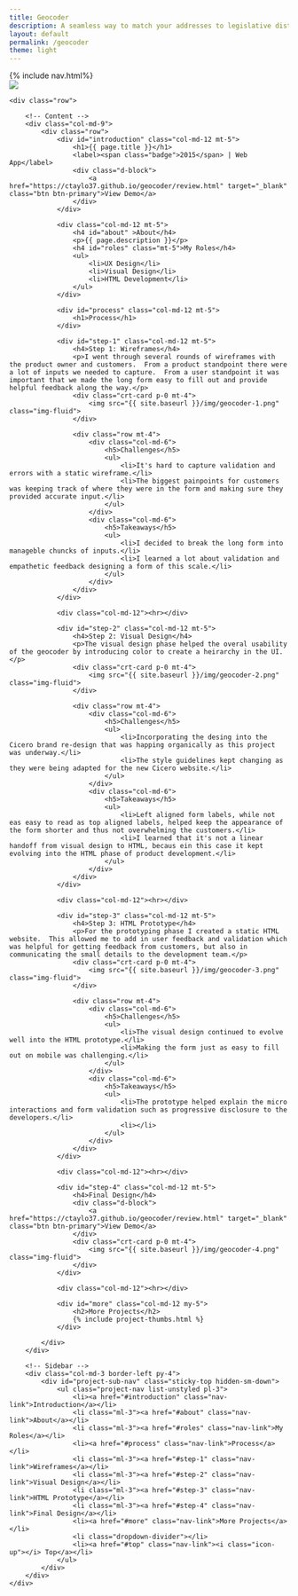 ```yaml
---
title: Geocoder
description: A seamless way to match your addresses to legislative districts and elected officials.  Simply provide us with your addresses and we’ll return them stamped with the legislative districts and elected official information you requested.
layout: default
permalink: /geocoder
theme: light
---
```


<div id="top" class="row">
	{% include nav.html%}
	<div class="container px-0">
		<div class="row">
			<div class="col-md-12">
				<img src="{{ site.baseurl }}/img/geocoder-hero.png" class="img-fluid">
			</div>
		</div>
	</div>
</div>

<div id="project-elmo" class="container">
	
	<div class="row">
		
		<!-- Content -->
		<div class="col-md-9">
			<div class="row">
				<div id="introduction" class="col-md-12 mt-5">
					<h1>{{ page.title }}</h1>
					<label><span class="badge">2015</span> | Web App</label>
					<div class="d-block">
						<a href="https://ctaylo37.github.io/geocoder/review.html" target="_blank" class="btn btn-primary">View Demo</a>
					</div>
				</div>

				<div class="col-md-12 mt-5">
					<h4 id="about" >About</h4>
					<p>{{ page.description }}</p>
					<h4 id="roles" class="mt-5">My Roles</h4>
					<ul>
						<li>UX Design</li>
						<li>Visual Design</li>
						<li>HTML Development</li>
					</ul>
				</div>

				<div id="process" class="col-md-12 mt-5">
					<h1>Process</h1>
				</div>

				<div id="step-1" class="col-md-12 mt-5">
					<h4>Step 1: Wireframes</h4>
					<p>I went through several rounds of wireframes with the product owner and customers.  From a product standpoint there were a lot of inputs we needed to capture.  From a user standpoint it was important that we made the long form easy to fill out and provide helpful feedback along the way.</p>
					<div class="crt-card p-0 mt-4">
						<img src="{{ site.baseurl }}/img/geocoder-1.png" class="img-fluid">
					</div>

					<div class="row mt-4">
						<div class="col-md-6">
							<h5>Challenges</h5>
							<ul>
								<li>It's hard to capture validation and errors with a static wireframe.</li>
								<li>The biggest painpoints for customers was keeping track of where they were in the form and making sure they provided accurate input.</li>
							</ul>
						</div>
						<div class="col-md-6">
							<h5>Takeaways</h5>
							<ul>
								<li>I decided to break the long form into manageble chuncks of inputs.</li>
								<li>I learned a lot about validation and empathetic feedback designing a form of this scale.</li>
							</ul>
						</div>
					</div>
				</div>

				<div class="col-md-12"><hr></div>

				<div id="step-2" class="col-md-12 mt-5">
					<h4>Step 2: Visual Design</h4>
					<p>The visual design phase helped the overal usability of the geocoder by introducing color to create a heirarchy in the UI.</p>
					<div class="crt-card p-0 mt-4">
						<img src="{{ site.baseurl }}/img/geocoder-2.png" class="img-fluid">
					</div>

					<div class="row mt-4">
						<div class="col-md-6">
							<h5>Challenges</h5>
							<ul>
								<li>Incorporating the desing into the Cicero brand re-design that was happing organically as this project was underway.</li>
								<li>The style guidelines kept changing as they were being adapted for the new Cicero website.</li>
							</ul>
						</div>
						<div class="col-md-6">
							<h5>Takeaways</h5>
							<ul>
								<li>Left aligned form labels, while not eas easy to read as top aligned labels, helped keep the appearance of the form shorter and thus not overwhelming the customers.</li>
								<li>I learned that it's not a linear handoff from visual design to HTML, becaus ein this case it kept evolving into the HTML phase of product development.</li>
							</ul>
						</div>
					</div>
				</div>

				<div class="col-md-12"><hr></div>

				<div id="step-3" class="col-md-12 mt-5">
					<h4>Step 3: HTML Prototype</h4>
					<p>For the prototyping phase I created a static HTML website.  This allowed me to add in user feedback and validation which was helpful for getting feedback from customers, but also in communicating the small details to the development team.</p>
					<div class="crt-card p-0 mt-4">
						<img src="{{ site.baseurl }}/img/geocoder-3.png" class="img-fluid">
					</div>

					<div class="row mt-4">
						<div class="col-md-6">
							<h5>Challenges</h5>
							<ul>
								<li>The visual design continued to evolve well into the HTML prototype.</li>
								<li>Making the form just as easy to fill out on mobile was challenging.</li>
							</ul>
						</div>
						<div class="col-md-6">
							<h5>Takeaways</h5>
							<ul>
								<li>The prototype helped explain the micro interactions and form validation such as progressive disclosure to the developers.</li>
								<li></li>
							</ul>
						</div>
					</div>
				</div>

				<div class="col-md-12"><hr></div>

				<div id="step-4" class="col-md-12 mt-5">
					<h4>Final Design</h4>
					<div class="d-block">
						<a href="https://ctaylo37.github.io/geocoder/review.html" target="_blank" class="btn btn-primary">View Demo</a>
					</div>
					<div class="crt-card p-0 mt-4">
						<img src="{{ site.baseurl }}/img/geocoder-4.png" class="img-fluid">
					</div>
				</div>

				<div class="col-md-12"><hr></div>

				<div id="more" class="col-md-12 my-5">
					<h2>More Projects</h2>
					{% include project-thumbs.html %}
				</div>

			</div>
		</div>
		
		<!-- Sidebar -->
		<div class="col-md-3 border-left py-4">
			<div id="project-sub-nav" class="sticky-top hidden-sm-down">
				<ul class="project-nav list-unstyled pl-3">
					<li><a href="#introduction" class="nav-link">Introduction</a></li>
					<li class="ml-3"><a href="#about" class="nav-link">About</a></li>
					<li class="ml-3"><a href="#roles" class="nav-link">My Roles</a></li>
					<li><a href="#process" class="nav-link">Process</a></li>
					<li class="ml-3"><a href="#step-1" class="nav-link">Wireframes</a></li>
					<li class="ml-3"><a href="#step-2" class="nav-link">Visual Design</a></li>
					<li class="ml-3"><a href="#step-3" class="nav-link">HTML Prototype</a></li>
					<li class="ml-3"><a href="#step-4" class="nav-link">Final Design</a></li>
					<li><a href="#more" class="nav-link">More Projects</a></li>
					<li class="dropdown-divider"></li>
					<li><a href="#top" class="nav-link"><i class="icon-up"></i> Top</a></li>
				</ul>
			</div>
		</div>
	</div>
</div>